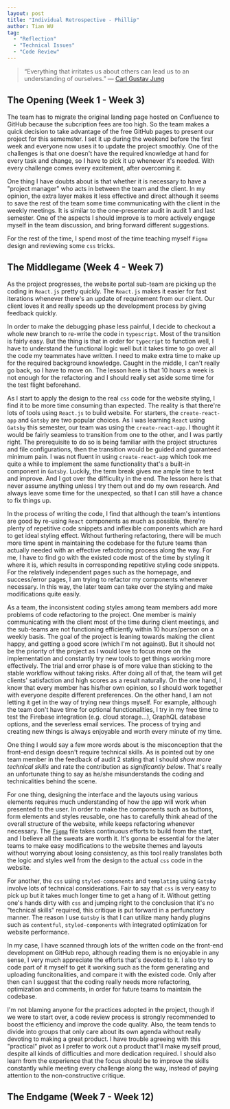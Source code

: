 ```yaml
---
layout: post
title: "Individual Retrospective - Phillip"
author: Tian WU
tag:
  - "Reflection"
  - "Technical Issues"
  - "Code Review"
---
```


> “Everything that irritates us about others can lead us to an understanding of ourselves.” ― [Carl Gustav Jung](https://en.wikipedia.org/wiki/Carl_Jung)

## The Opening (Week 1 - Week 3)

The team has to migrate the original landing page hosted on Confluence to GitHub because the subcription fees are too high. So the team makes a quick decision to take advantage of the free GitHub pages to present our project for this sememster. I set it up during the weekend before the first week and everyone now uses it to update the project smoothly. One of the challenges is that one doesn't have the required knowledge at hand for every task and change, so I have to pick it up whenever it's needed. With every challenge comes every excitement, after overcoming it.

One thing I have doubts about is that whether it is necessary to have a "project manager" who acts in between the team and the client. In my opinion, the extra layer makes it less effective and direct although it seems to save the rest of the team some time communicating with the client in the weekly meetings. It is similar to the one-presenter audit in audit 1 and last semester. One of the aspects I should improve is to more actively engage myself in the team discussion, and bring forward different suggestions.

For the rest of the time, I spend most of the time teaching myself `Figma` design and reviewing some `css` tricks.

## The Middlegame (Week 4 - Week 7)

As the project progresses, the website portal sub-team are picking up the coding in `React.js` pretty quickly. The `React.js` makes it easier for fast iterations whenever there's an update of requirement from our client. Our client loves it and really speeds up the development process by giving feedback quickly.

In order to make the debugging phase less painful, I decide to checkout a whole new branch to re-write the code in `typescript`. Most of the transition is fairly easy. But the thing is that in order for `typecript` to function well, I have to understand the functional logic well but it takes time to go over all the code my teammates have written. I need to make extra time to make up for the required background knowledge. Caught in the middle, I can't really go back, so I have to move on. The lesson here is that 10 hours a week is not enough for the refactoring and I should really set aside some time for the test flight beforehand.

As I start to apply the design to the real `css` code for the website styling, I find it to be more time consuming than expected. The reality is that there're lots of tools using `React.js` to build website. For starters, the `create-react-app` and `Gatsby` are two popular choices. As I was learning `React` using `Gatsby` this semester, our team was using the `create-react-app`. I thought it would be fairly seamless to transition from one to the other, and I was partly right. The prerequisite to do so is being familiar with the project structures and file configurations, then the transition would be guided and guaranteed minimum pain. I was not fluent in using `create-react-app` which took me quite a while to implement the same functionality that's a built-in component in `Gatsby`. Luckily, the term break gives me ample time to test and improve. And I got over the difficulity in the end. The lesson here is that never assume anything unless I try them out and do my own research. And always leave some time for the unexpected, so that I can still have a chance to fix things up.

In the process of writing the code, I find that although the team's intentions are good by re-using `React` components as much as possible, there're plenty of repetitive code snippets and inflexible components which are hard to get ideal styling effect. Without furthering refactoring, there will be much more time spent in maintaining the codebase for the future teams than actually needed with an effective refactoring process along the way. For me, I have to find go with the existed code most of the time by styling it where it is, which results in corresponding repetitive styling code snippets. For the relatively independent pages such as the homepage, and success/error pages, I am trying to refactor my components whenever necessary. In this way, the later team can take over the styling and make modifications quite easily.

As a team, the inconsistent coding styles among team members add more problems of code refactoring to the project. One member is mainly communicating with the client most of the time during client meetings, and the sub-teams are not functioning efficiently within 10 hours/person on a weekly basis. The goal of the project is leaning towards making the client happy, and getting a good score (which I'm not against). But it should not be the priority of the project as I would love to focus more on the implementation and constantly try new tools to get things working more effectively. The trial and error phase is of more value than sticking to the stable workflow without taking risks. After doing all of that, the team will get clients' satisfaction and high scores as a result naturally. On the one hand, I know that every member has his/her own opinion, so I should work together with everyone despite different preferences. On the other hand, I am not letting it get in the way of trying new things myself. For example, although the team don't have time for optional functionalities, I try in my free time to test the Firebase integration (e.g. cloud storage...), GraphQL database options, and the severless email services. The process of trying and creating new things is always enjoyable and worth every minute of my time.

One thing I would say a few more words about is the misconception that the front-end design doesn't require technical skills. As is pointed out by one team member in the feedback of audit 2 stating that I should _show more technical skills_ and rate the contribution as _significantly below_. That's really an unfortunate thing to say as he/she misunderstands the coding and technicalities behind the scene.

For one thing, designing the interface and the layouts using various elements requires much understanding of how the app will work when presented to the user. In order to make the components such as buttons, form elements and styles reusable, one has to carefully think ahead of the overall structure of the website, while keeps refactoring whenever necessary. The [`Figma`](https://www.figma.com/file/ol7ZmeiJ24GHMqA7N7IebW/OptoFab?node-id=0%3A1) file takes continuous efforts to build from the start, and I believe all the sweats are worth it. It's gonna be essential for the later teams to make easy modifications to the website themes and layouts without worrying about losing consistency, as this tool really translates both the logic and styles well from the design to the actual `css` code in the website.

For another, the `css` using `styled-components` and `templating` using `Gatsby` involve lots of technical considerations. Fair to say that `css` is very easy to pick up but it takes much longer time to get a hang of it. Without getting one's hands dirty with `css` and jumping right to the conclusion that it's no "technical skills" required, this critique is put forward in a perfunctory manner. The reason I use `Gatsby` is that I can utilize many handy plugins such as `contentful`, `styled-components` with integrated optimization for website performance.

In my case, I have scanned through lots of the written code on the front-end development on GitHub repo, although reading them is no enjoyable in any sense, I very much appreciate the efforts that's devoted to it. I also try to code part of it myself to get it working such as the form generating and uploading funcitonalities, and compare it with the existed code. Only after then can I suggest that the coding really needs more refactoring, optimization and comments, in order for future teams to maintain the codebase.

I'm not blaming anyone for the practices adopted in the project, though if we were to start over, a code review process is strongly recommended to boost the efficiency and improve the code quality. Also, the team tends to divide into groups that only care about its own agenda without really devoting to making a great product. I have trouble agreeing with this "practical" pivot as I prefer to work out a product that'll make myself proud, despite all kinds of difficulties and more dedication required. I should also learn from the experience that the focus should be to improve the skills constantly while meeting every challenge along the way, instead of paying attention to the non-constructive critique.

## The Endgame (Week 7 - Week 12)
